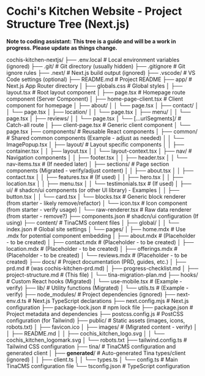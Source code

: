 # Cochi's Kitchen Website - Project Structure Tree (Next.js)

**Note to coding assistant: This tree is a guide and will be a work in progress. Please update as things change.**

cochis-kitchen-nextjs/
├── .env.local # Local environment variables (ignored)
├── .git/ # Git directory (usually hidden)
├── .gitignore # Git ignore rules
├── .next/ # Next.js build output (ignored)
├── .vscode/ # VS Code settings (optional)
├── README.md # Project README
├── app/ # Next.js App Router directory
│ ├── globals.css # Global styles
│ ├── layout.tsx # Root layout component
│ ├── page.tsx # Homepage route component (Server Component)
│ ├── home-page-client.tsx # Client component for homepage
│ ├── about/
│ │ └── page.tsx
│ ├── contact/
│ │ └── page.tsx
│ ├── location/
│ │ └── page.tsx
│ ├── menu/
│ │ └── page.tsx
│ ├── reviews/
│ │ └── page.tsx
│ └── [...urlSegments]/ # Catch-all route
│ ├── client-page.tsx # Generic client component
│ └── page.tsx
├── components/ # Reusable React components
│ ├── common/ # Shared common components (Example - adjust as needed)
│ │ └── ImagePopup.tsx
│ ├── layout/ # Layout specific components
│ │ ├── container.tsx
│ │ ├── layout.tsx
│ │ └── layout-context.tsx
│ ├── nav/ # Navigation components
│ │ ├── footer.tsx
│ │ ├── header.tsx
│ │ └── nav-items.tsx # (If needed later)
│ ├── sections/ # Page section components (Migrated - verify/adjust content)
│ │ ├── about.tsx
│ │ ├── contact.tsx
│ │ ├── features.tsx # (If used)
│ │ ├── hero.tsx
│ │ ├── location.tsx
│ │ ├── menu.tsx
│ │ └── testimonials.tsx # (If used)
│ ├── ui/ # shadcn/ui components (or other UI library) - Examples
│ │ ├── button.tsx
│ │ └── card.tsx
│ └── blocks.tsx # Generic block renderer (from starter - likely remove/refactor)
│ └── icon.tsx # Icon component (from starter - verify usage)
│ └── raw-renderer.tsx # Raw data renderer (from starter - remove?)
├── components.json # shadcn/ui configuration (If using)
├── content/ # TinaCMS content files
│ ├── global/
│ │ └── index.json # Global site settings
│ └── pages/
│ ├── home.mdx # Use .mdx for potential component embedding
│ ├── about.mdx # (Placeholder - to be created)
│ ├── contact.mdx # (Placeholder - to be created)
│ ├── location.mdx # (Placeholder - to be created)
│ ├── offerings.mdx # (Placeholder - to be created)
│ └── reviews.mdx # (Placeholder - to be created)
├── docs/ # Project documentation (PRD, guides, etc.)
│ ├── prd.md # (was cochis-kitchen-prd.md)
│ ├── progress-checklist.md
│ ├── project-structure.md # (This file)
│ └── tina-migration-plan.md
├── hooks/ # Custom React hooks (Migrated)
│ └── use-mobile.tsx # (Example - verify)
├── lib/ # Utility functions (Migrated)
│ └── utils.ts # (Example - verify)
├── node_modules/ # Project dependencies (ignored)
├── next-env.d.ts # Next.js TypeScript declarations
├── next.config.mjs # Next.js configuration
├── package-lock.json # npm lock file
├── package.json # Project metadata and dependencies
├── postcss.config.js # PostCSS configuration (for Tailwind)
├── public/ # Static assets (images, icons, robots.txt)
│ ├── favicon.ico
│ ├── images/ # (Migrated content - verify)
│ │ ├── README.md
│ │ ├── cochis_kitchen_logo.svg
│ │ └── cochis_kitchen_logomark.svg
│ └── robots.txt
├── tailwind.config.ts # Tailwind CSS configuration
├── tina/ # TinaCMS configuration and generated client
│ ├── **generated**/ # Auto-generated Tina types/client (ignored)
│ │ ├── client.ts
│ │ └── types.ts
│ └── config.ts # Main TinaCMS configuration file
└── tsconfig.json # TypeScript configuration
